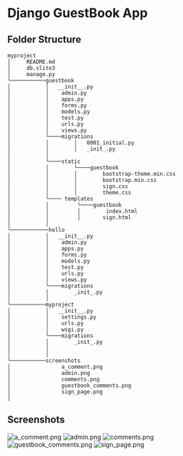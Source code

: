 # Django GuestBook App

## Folder Structure
``` 
myproject  
│	  README.md
│     db.slite3
│     manage.py  
└───────────guestbook
│           │   __init__.py
│           │    admin.py
│           │    apps.py
│           │    forms.py
│           │    models.py
│           │    test.py
│           │    urls.py
│           │    views.py
│           └────migrations
│	        │	     │   0001_initial.py
│           │        │   _init_.py
│           │           
│           └────static
│           │        └────guestbook
│           │        │        bootstrap-theme.min.css
│           │        │        bootstrap.min.css
│           │        │        sign.css
│           │        │        theme.css
│           └──── templates
│           │         └────guestbook
│           │         │        index.html 
│           │         │       sign.html
│           │
└────────────hello
│           │   __init__.py
│           │    admin.py
│           │    apps.py
│           │    forms.py
│           │    models.py
│           │    test.py
│           │    urls.py
│           │    views.py
│           └────migrations
│	        │	     _init_.py    
│           │  	
└───────────myproject
│           │   __init__.py
│           │    settings.py
│           │    urls.py
│           │    wsgi.py
│           └────migrations
│	        │	     _init_.py    
│           │  	
│	        │		
└───────────screenshots
│                a_comment.png
│                admin.png
│                comments.png
│                guestbook_comments.png
│                sign_page.png  
│		
   ```

## Screenshots
![a_comment.png](https://github.com/james-chege/mydjango-first-app/blob/master/screenshots/a_comment.png)
![admin.png](https://github.com/james-chege/mydjango-first-app/blob/master/screenshots/admin.png)
![comments.png](https://github.com/james-chege/mydjango-first-app/blob/master/screenshots/comments.png)
![guestbook_comments.png](https://github.com/james-chege/mydjango-first-app/blob/master/screenshots/guestbook_comments.png)
![sign_page.png](https://github.com/james-chege/mydjango-first-app/blob/master/screenshots/sign_page.png)